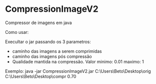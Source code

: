 # CompressionImageV2
Compressor de imagens em java

Como usar:

Execultar o jar passando os 3 parametros:
  * caminho das imagens a serem comprimidas
  * caminho das imagens pós compressão
  * Qualidade mantida na compressão. Valor minimo: 0.01 maximo: 1
  
  Exemplo: java -jar CompressionImageV2.jar C:\Users\Beto\Desktop\orig C:\Users\Beto\Desktop\compr 0.70
